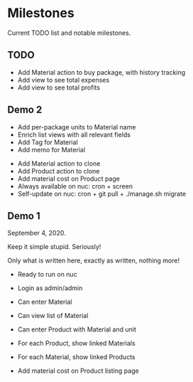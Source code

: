Milestones
==========

Current TODO list and notable milestones.

TODO
----

- Add Material action to buy package, with history tracking
- Add view to see total expenses
- Add view to see total profits

Demo 2
------

+ Add per-package units to Material name
+ Enrich list views with all relevant fields
+ Add Tag for Material
+ Add memo for Material
- Add Material action to clone
- Add Product action to clone
- Add material cost on Product page
- Always available on nuc: cron + screen
- Self-update on nuc: cron + git pull + ./manage.sh migrate

Demo 1
------

September 4, 2020.

Keep it simple stupid. Seriously!

Only what is written here, exactly as written, nothing more!

+ Ready to run on nuc

+ Login as admin/admin

+ Can enter Material

+ Can view list of Material

+ Can enter Product with Material and unit

+ For each Product, show linked Materials

+ For each Material, show linked Products

+ Add material cost on Product listing page
